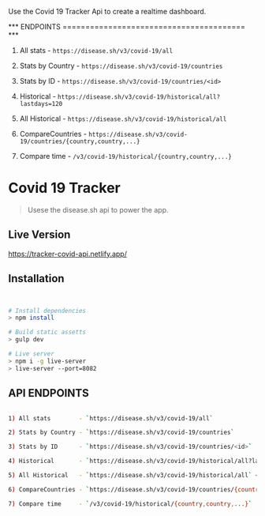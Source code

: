 Use the Covid 19 Tracker Api to create a realtime dashboard.



*** ENDPOINTS ======================================== ***

1) All stats        - `https://disease.sh/v3/covid-19/all`

2) Stats by Country - `https://disease.sh/v3/covid-19/countries`

3) Stats by ID      - `https://disease.sh/v3/covid-19/countries/<id>`

4) Historical       - `https://disease.sh/v3/covid-19/historical/all?lastdays=120`

5) All Historical   - `https://disease.sh/v3/covid-19/historical/all`  <countryname timeseries>

6) CompareCountries - `https://disease.sh/v3/covid-19/countries/{country,country,...}`

7) Compare time     - `/v3/covid-19/historical/{country,country,...}`



# Covid 19 Tracker
> Usese the disease.sh api to power the app.

## Live Version
https://tracker-covid-api.netlify.app/

## Installation

``` bash


# Install dependencies 
> npm install

# Build static assetts 
> gulp dev

# Live server
> npm i -g live-server
> live-server --port=8082


```



## API ENDPOINTS

``` bash

1) All stats        - `https://disease.sh/v3/covid-19/all`

2) Stats by Country - `https://disease.sh/v3/covid-19/countries`

3) Stats by ID      - `https://disease.sh/v3/covid-19/countries/<id>`

4) Historical       - `https://disease.sh/v3/covid-19/historical/all?lastdays=120`

5) All Historical   - `https://disease.sh/v3/covid-19/historical/all` <countryname timeseries>

6) CompareCountries - `https://disease.sh/v3/covid-19/countries/{country,country,...}`

7) Compare time     - `/v3/covid-19/historical/{country,country,...}`



```

